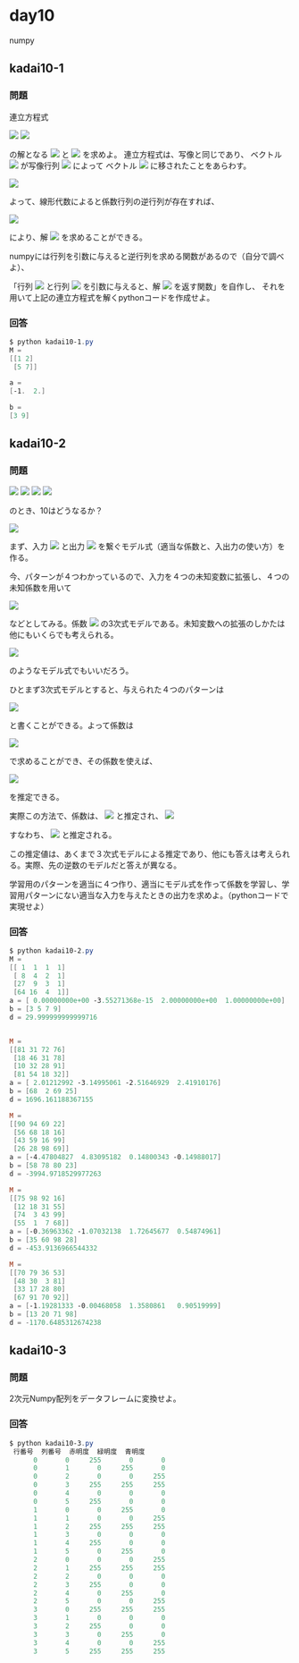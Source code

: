# day10

numpy

## kadai10-1

### 問題


連立方程式

<img src="https://latex.codecogs.com/gif.latex?x&space;&plus;&space;2&space;y&space;=&space;3" />

<img src="https://latex.codecogs.com/gif.latex?5x&space;&plus;&space;7y&space;=&space;9" />

の解となる
<img src="https://latex.codecogs.com/gif.latex?x" />
と
<img src="https://latex.codecogs.com/gif.latex?y" />
を求めよ。
連立方程式は、写像と同じであり、
ベクトル
<img src="https://latex.codecogs.com/gif.latex?\boldsymbol{a}=(x,y)" />
が写像行列
<img src="https://latex.codecogs.com/gif.latex?M=\begin{bmatrix}&space;1&space;&&space;2&space;\\&space;5&space;&&space;7&space;\\&space;\end{bmatrix}" />
によって
ベクトル
<img src="https://latex.codecogs.com/gif.latex?\boldsymbol{b}=(3,9)" />
に移されたことをあらわす。

<img src="https://latex.codecogs.com/gif.latex?M\boldsymbol{a}=\boldsymbol{b}" />


よって、線形代数によると係数行列の逆行列が存在すれば、

<img src="https://latex.codecogs.com/gif.latex?\boldsymbol{a}=M^{-1}\boldsymbol{b}" />

により、解
<img src="https://latex.codecogs.com/gif.latex?\boldsymbol{a}=(x,y)" />
を求めることができる。

numpyには行列を引数に与えると逆行列を求める関数があるので（自分で調べよ）、

「行列
<img src="https://latex.codecogs.com/gif.latex?M" />
と行列
<img src="https://latex.codecogs.com/gif.latex?b" />
を引数に与えると、解
<img src="https://latex.codecogs.com/gif.latex?a" />
を返す関数」を自作し、
それを用いて上記の連立方程式を解くpythonコードを作成せよ。

### 回答

```powershell
$ python kadai10-1.py 
M = 
[[1 2]
 [5 7]]

a =
[-1.  2.]

b =
[3 9]
```

## kadai10-2

### 問題

<img src="https://latex.codecogs.com/gif.latex?1&space;\rightarrow&space;3" />
<img src="https://latex.codecogs.com/gif.latex?2&space;\rightarrow&space;5" />
<img src="https://latex.codecogs.com/gif.latex?3&space;\rightarrow&space;7" />
<img src="https://latex.codecogs.com/gif.latex?4&space;\rightarrow&space;9" />

のとき、10はどうなるか？

<img src="https://latex.codecogs.com/gif.latex?10&space;\rightarrow&space;?" />

まず、入力
<img src="https://latex.codecogs.com/gif.latex?x" />
と出力
<img src="https://latex.codecogs.com/gif.latex?y" />
を繋ぐモデル式（適当な係数と、入出力の使い方）を作る。

今、パターンが４つわかっているので、入力を４つの未知変数に拡張し、４つの未知係数を用いて

<img src="https://latex.codecogs.com/gif.latex?y&space;=&space;a&space;x^{3}&space;&plus;&space;b&space;x^{2}&space;&plus;&space;c&space;x&space;&plus;&space;d" />

などとしてみる。係数
<img src="https://latex.codecogs.com/gif.latex?a,b,c,d" />
の3次式モデルである。未知変数への拡張のしかたは他にもいくらでも考えられる。

<img src="https://latex.codecogs.com/gif.latex?y&space;=&space;a&space;x^{-3}&space;&plus;&space;b&space;x^{-2}&space;&plus;&space;c&space;x^{-1}&space;&plus;&space;d" />

のようなモデル式でもいいだろう。

ひとまず3次式モデルとすると、与えられた４つのパターンは

<img src="https://latex.codecogs.com/gif.latex?\begin{bmatrix}&space;1&1&1&1\\&space;8&4&2&1\\&space;27&9&3&1\\&space;64&16&4&1&space;\end{bmatrix}&space;\begin{bmatrix}&space;a\\b\\c\\d&space;\end{bmatrix}&space;=&space;\begin{bmatrix}&space;3\\5\\7\\9&space;\end{bmatrix}" />

と書くことができる。よって係数は

<img src="https://latex.codecogs.com/gif.latex?\begin{bmatrix}&space;a\\b\\c\\d&space;\end{bmatrix}&space;=&space;\begin{bmatrix}&space;1&1&1&1\\&space;8&4&2&1\\&space;27&9&3&1\\&space;64&16&4&1&space;\end{bmatrix}^{-1}&space;\begin{bmatrix}&space;3\\5\\7\\9&space;\end{bmatrix}" />

で求めることができ、その係数を使えば、

<img src="https://latex.codecogs.com/gif.latex?10&space;\rightarrow&space;?" />


を推定できる。

実際この方法で、係数は、
<img src="https://latex.codecogs.com/gif.latex?(a,b,c,d)=(0,0,2,1)" />
と推定され、
<img src="https://latex.codecogs.com/gif.latex?y=2x&plus;1" />

すなわち、
<img src="https://latex.codecogs.com/gif.latex?10\rightarrow21" />
と推定される。

この推定値は、あくまで３次式モデルによる推定であり、他にも答えは考えられる。実際、先の逆数のモデルだと答えが異なる。

学習用のパターンを適当に４つ作り、適当にモデル式を作って係数を学習し、学習用パターンにない適当な入力を与えたときの出力を求めよ。（pythonコードで実現せよ）

### 回答

```powershell
$ python kadai10-2.py
M = 
[[ 1  1  1  1]
 [ 8  4  2  1]
 [27  9  3  1]
 [64 16  4  1]]
a = [ 0.00000000e+00 -3.55271368e-15  2.00000000e+00  1.00000000e+00]  
b = [3 5 7 9]
d = 29.999999999999716


M =
[[81 31 72 76]
 [18 46 31 78]
 [10 32 28 91]
 [81 54 18 32]]
a = [ 2.01212992 -3.14995061 -2.51646929  2.41910176]
b = [68  2 69 25]
d = 1696.161188367155

M =
[[90 94 69 22]
 [56 68 18 16]
 [43 59 16 99]
 [26 28 98 69]]
a = [-4.47804827  4.83095182  0.14800343 -0.14988017]
b = [58 78 80 23]
d = -3994.9718529977263

M =
[[75 98 92 16]
 [12 18 31 55]
 [74  3 43 99]
 [55  1  7 68]]
a = [-0.36963362 -1.07032138  1.72645677  0.54874961]
b = [35 60 98 28]
d = -453.9136966544332

M =
[[70 79 36 53]
 [48 30  3 81]
 [33 17 28 80]
 [67 91 70 92]]
a = [-1.19281333 -0.00468058  1.3580861   0.90519999]
b = [13 20 71 98]
d = -1170.6485312674238
```

## kadai10-3

### 問題

2次元Numpy配列をデータフレームに変換せよ。

### 回答

```powershell
$ python kadai10-3.py
 行番号  列番号  赤明度  緑明度  青明度
      0       0     255       0       0
      0       1       0     255       0
      0       2       0       0     255
      0       3     255     255     255
      0       4       0       0       0
      0       5     255       0       0
      1       0       0     255       0
      1       1       0       0     255
      1       2     255     255     255
      1       3       0       0       0
      1       4     255       0       0
      1       5       0     255       0
      2       0       0       0     255
      2       1     255     255     255
      2       2       0       0       0
      2       3     255       0       0
      2       4       0     255       0
      2       5       0       0     255
      3       0     255     255     255
      3       1       0       0       0
      3       2     255       0       0
      3       3       0     255       0
      3       4       0       0     255
      3       5     255     255     255
```
